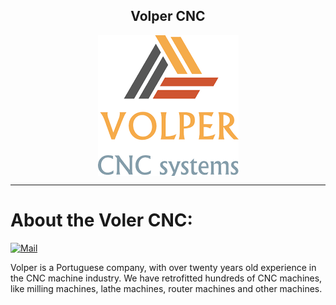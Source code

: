 <h2 align="center">Volper CNC</h2>

<p align="center">
  <img align="center" src="Images/logo.png" alt="Volper CNC logo"/>
</p>

<hr>

# About the Voler CNC:

[![Mail](https://img.shields.io/badge/Gmail-D14836?style=for-the-badge&logo=gmail&logoColor=white)](mailto:volper.comercial@gmail.com) 


Volper is a Portuguese company, with over twenty years old experience in the CNC machine industry. We have retrofitted hundreds of CNC machines, like milling machines, lathe machines, router machines and other machines.

<!-- <p float="left" style="text-align: center;">
  <img src="santuario_objects_lights.jpg" width="47%" />
  <img src="dora.png" width="47%" /> 
</p>

<p float="left" style="text-align: center;">
  <img src="barcelparts.png" width="47%" />
  <img src="car.jpg" width="47%" height="200px"/> 
</p> -->
